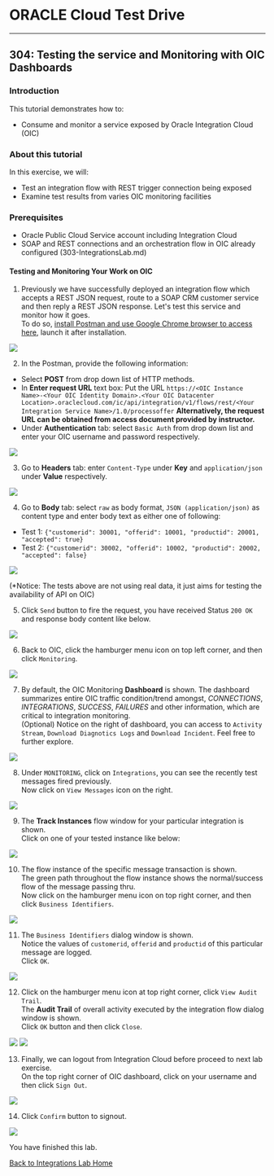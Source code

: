 # ORACLE Cloud Test Drive #
-----
## 304: Testing the service and Monitoring with OIC Dashboards ##

### Introduction ###
This tutorial demonstrates how to:
- Consume and monitor a service exposed by Oracle Integration Cloud (OIC) 

### About this tutorial ###
In this exercise, we will:
- Test an integration flow with REST trigger connection being exposed
- Examine test results from varies OIC monitoring facilities

### Prerequisites ###
- Oracle Public Cloud Service account including Integration Cloud
- SOAP and REST connections and an orchestration flow in OIC already configured (303-IntegrationsLab.md)

#### Testing and Monitoring Your Work on OIC ####

1. Previously we have successfully deployed an integration flow which accepts a REST JSON request, route to a SOAP CRM customer service and then reply a REST JSON response. Let's test this service and monitor how it goes.  
	To do so, [install Postman and use Google Chrome browser to access here](https://chrome.google.com/webstore/detail/postman/fhbjgbiflinjbdggehcddcbncdddomop), launch it after installation.

![](images/304/00.postman.launch.png)

2. In the Postman, provide the following information:
- Select **POST** from drop down list of HTTP methods.
- In **Enter request URL** text box: Put the URL `https://<OIC Instance Name>-<Your OIC Identity Domain>.<Your OIC Datacenter Location>.oraclecloud.com/ic/api/integration/v1/flows/rest/<Your Integration Service Name>/1.0/processoffer`
**Alternatively, the request URL can be obtained from access document provided by instructor.**
- Under **Authentication** tab: select `Basic Auth` from drop down list and enter your OIC username and password respectively.

![](images/304/00.postman.basic.png)

3. Go to **Headers** tab: enter `Content-Type` under **Key** and `application/json` under **Value** respectively.

![](images/304/00.postman.headers.png)

4. Go to **Body** tab: select `raw` as body format, `JSON (application/json)` as content type and enter body text as either one of following:
- Test 1: `{"customerid": 30001, "offerid": 10001, "productid": 20001, "accepted": true}`
- Test 2: `{"customerid": 30002, "offerid": 10002, "productid": 20002, "accepted": false}`

![](images/304/00.postman.body.png)

(\*Notice: The tests above are not using real data, it just aims for testing the availability of API on OIC)

5. Click `Send` button to fire the request, you have received Status `200 OK` and response body content like below.

![](images/304/00.postman.response.png)

6. Back to OIC, click the hamburger menu icon on top left corner, and then click `Monitoring`.

![](images/304/03.monitoring.home.png)

7. By default, the OIC Monitoring **Dashboard** is shown.
    The dashboard summarizes entire OIC traffic condition/trend amongst, *CONNECTIONS*, *INTEGRATIONS*, *SUCCESS*, *FAILURES* and other information, which are critical to integration monitoring.  
	(Optional) Notice on the right of dashboard, you can access to `Activity Stream`, `Download Diagnotics Logs` and `Download Incident`. Feel free to further explore.

![](images/304/04.monitoring.dashboard.png)

8. Under `MONITORING`, click on `Integrations`, you can see the recently test messages fired previously.  
    Now click on `View Messages` icon on the right.

![](images/304/05.monitoring.integration.png)

9. The **Track Instances** flow window for your particular integration is shown.  
    Click on one of your tested instance like below: 

![](images/304/06.monitoring.trackinstance.png)

10. The flow instance of the specific message transaction is shown.  
    The green path throughout the flow instance shows the normal/success flow of the message passing thru.  
	Now click on the hamburger menu icon on top right corner, and then click `Business Identifiers`.

![](images/304/07.monitoring.instance.png)

11. The `Business Identifiers` dialog window is shown.  
    Notice the values of `customerid`, `offerid` and `productid` of this particular message are logged.  
	Click `OK`.

![](images/304/08.monitoring.identifier.png)

12. Click on the hamburger menu icon at top right corner, click `View Audit Trail`.  
    The **Audit Trail** of overall activity executed by the integration flow dialog window is shown.  
    Click `OK` button and then click `Close`.

![](images/304/09.monitoring.audit.png)
![](images/304/10.monitoring.audit1.png)

13. Finally, we can logout from Integration Cloud before proceed to next lab exercise.  
On the top right corner of OIC dashboard, click on your username and then click `Sign Out`.

![](images/304/11.logout.png)

14. Click `Confirm` button to signout.

![](images/304/11.logout.confirm.png)

You have finished this lab.

[Back to Integrations Lab Home](README.md)
